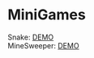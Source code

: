 # MiniGames
Snake: [DEMO](http://mkalinowski.pl/snake/)  
MineSweeper: [DEMO](http://mkalinowski.pl/minesweeper/)
